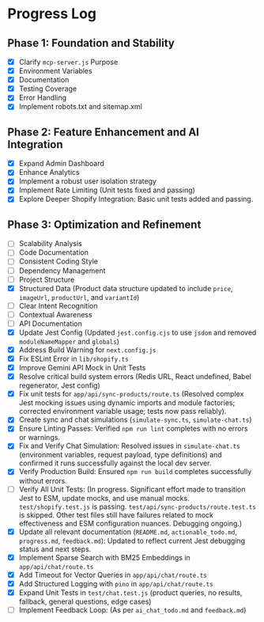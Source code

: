 # Progress Log

## Phase 1: Foundation and Stability

*   [x] Clarify `mcp-server.js` Purpose
*   [x] Environment Variables
*   [x] Documentation
*   [x] Testing Coverage
*   [x] Error Handling
*   [x] Implement robots.txt and sitemap.xml

## Phase 2: Feature Enhancement and AI Integration

*   [x] Expand Admin Dashboard
*   [x] Enhance Analytics
*   [x] Implement a robust user isolation strategy
*   [x] Implement Rate Limiting (Unit tests fixed and passing)
*   [x] Explore Deeper Shopify Integration: Basic unit tests added and passing.

## Phase 3: Optimization and Refinement

*   [ ] Scalability Analysis
*   [ ] Code Documentation
*   [ ] Consistent Coding Style
*   [ ] Dependency Management
*   [ ] Project Structure
*   [x] Structured Data (Product data structure updated to include `price`, `imageUrl`, `productUrl`, and `variantId`)
*   [ ] Clear Intent Recognition
*   [ ] Contextual Awareness
*   [ ] API Documentation
*   [x] Update Jest Config (Updated `jest.config.cjs` to use `jsdom` and removed `moduleNameMapper` and `globals`)
*   [x] Address Build Warning for `next.config.js`
*   [x] Fix ESLint Error in `lib/shopify.ts`
*   [x] Improve Gemini API Mock in Unit Tests
*   [x] Resolve critical build system errors (Redis URL, React undefined, Babel regenerator, Jest config)
*   [x] Fix unit tests for `app/api/sync-products/route.ts` (Resolved complex Jest mocking issues using dynamic imports and module factories; corrected environment variable usage; tests now pass reliably).
*   [x] Create sync and chat simulations (`simulate-sync.ts`, `simulate-chat.ts`)
*   [x] Ensure Linting Passes: Verified `npm run lint` completes with no errors or warnings.
*   [x] Fix and Verify Chat Simulation: Resolved issues in `simulate-chat.ts` (environment variables, request payload, type definitions) and confirmed it runs successfully against the local dev server.
*   [x] Verify Production Build: Ensured `npm run build` completes successfully without errors.
*   [ ] Verify All Unit Tests: (In progress. Significant effort made to transition Jest to ESM, update mocks, and use manual mocks. `test/shopify.test.js` is passing. `test/api/sync-products/route.test.ts` is skipped. Other test files still have failures related to mock effectiveness and ESM configuration nuances. Debugging ongoing.)
*   [x] Update all relevant documentation (`README.md`, `actionable_todo.md`, `progress.md`, `feedback.md`): Updated to reflect current Jest debugging status and next steps.
*   [x] Implement Sparse Search with BM25 Embeddings in `app/api/chat/route.ts`
*   [x] Add Timeout for Vector Queries in `app/api/chat/route.ts`
*   [x] Add Structured Logging with `pino` in `app/api/chat/route.ts`
*   [x] Expand Unit Tests in `test/chat.test.js` (product queries, no results, fallback, general questions, edge cases)
*   [ ] Implement Feedback Loop: (As per `ai_chat_todo.md` and `feedback.md`)
